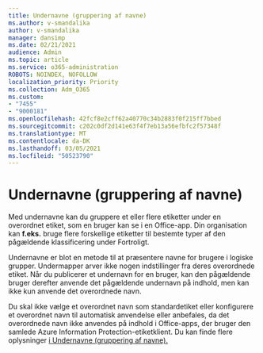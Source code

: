 ```yaml
---
title: Undernavne (gruppering af navne)
ms.author: v-smandalika
author: v-smandalika
manager: dansimp
ms.date: 02/21/2021
audience: Admin
ms.topic: article
ms.service: o365-administration
ROBOTS: NOINDEX, NOFOLLOW
localization_priority: Priority
ms.collection: Adm_O365
ms.custom:
- "7455"
- "9000181"
ms.openlocfilehash: 42fcf8e2cff62a40770c34b2883f0f215ff7bbed
ms.sourcegitcommit: c202c0df2d141e63f4f7eb13a56efbfc2f57348f
ms.translationtype: MT
ms.contentlocale: da-DK
ms.lasthandoff: 03/05/2021
ms.locfileid: "50523790"
---
```

# <a name="sublabels-grouping-labels"></a>Undernavne (gruppering af navne)

Med undernavne kan du gruppere et eller flere etiketter under en overordnet etiket, som en bruger kan se i en Office-app. Din organisation kan **f.eks.** bruge flere forskellige etiketter til bestemte typer af den pågældende klassificering under Fortroligt.

Undernavne er blot en metode til at præsentere navne for brugere i logiske grupper. Undermapper arver ikke nogen indstillinger fra deres overordnede etiket. Når du publicerer et undernavn for en bruger, kan den pågældende bruger derefter anvende det pågældende undernavn på indhold, men kan ikke kun anvende det overordnede navn.

Du skal ikke vælge et overordnet navn som standardetiket eller konfigurere et overordnet navn til automatisk anvendelse eller anbefales, da det overordnede navn ikke anvendes på indhold i Office-apps, der bruger den samlede Azure Information Protection-etiketklient. Du kan finde flere oplysninger [i Undernavne (gruppering af navne).](https://docs.microsoft.com/microsoft-365/compliance/sensitivity-labels)